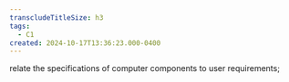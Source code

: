 ```yaml
---
transcludeTitleSize: h3
tags:
  - C1
created: 2024-10-17T13:36:23.000-0400
---
```

relate the specifications of computer components to user requirements;